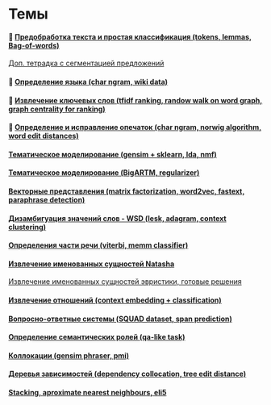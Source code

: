 # Темы

#### :page_facing_up: [Предобработка текста и простая классификация (tokens, lemmas, Bag-of-words)](https://github.com/mannefedov/compling_nlp_hse_course/blob/master/notebooks/Preprocessing.ipynb)  
[Доп. тетрадка с сегментацией предложений](https://github.com/mannefedov/compling_nlp_hse_course/blob/master/notebooks/sent_tokenizer.ipynb)

#### :ledger: [Определение языка (char ngram, wiki data)](https://github.com/mannefedov/compling_nlp_hse_course/blob/master/notebooks/Language_Detection.ipynb)

#### :ledger: [Извлечение ключевых слов (tfidf ranking, randow walk on word graph, graph centrality for ranking)](https://github.com/mannefedov/compling_nlp_hse_course/blob/master/notebooks/Keyword_extraction.ipynb)

#### :ledger: [Определение и исправление опечаток (char ngram, norwig algorithm, word edit distances)](https://github.com/mannefedov/compling_nlp_hse_course/blob/master/notebooks/spellcheck.ipynb)

#### [Тематическое моделирование (gensim + sklearn, lda, nmf)](https://github.com/mannefedov/compling_nlp_hse_course/blob/master/notebooks/Topic_model_gensim_sklearn.ipynb)

#### [Тематическое моделирование (BigARTM, regularizer)](https://github.com/mannefedov/compling_nlp_hse_course/blob/master/notebooks/Topic_model_BigARTM.ipynb)

#### [Векторные представления (matrix factorization, word2vec, fastext, paraphrase detection)](https://github.com/mannefedov/compling_nlp_hse_course/blob/master/notebooks/Embeddings.ipynb)

#### [Дизамбигуация значений слов - WSD (lesk, adagram, context clustering)](https://github.com/mannefedov/compling_nlp_hse_course/blob/master/notebooks/spellcheck.ipynb)

#### [Определения части речи (viterbi, memm classifier)](https://github.com/mannefedov/compling_nlp_hse_course/blob/master/notebooks/MEMM_viterbi.ipynb)

#### [Извлечение именованных сущностей Natasha](https://github.com/mannefedov/compling_nlp_hse_course/blob/master/notebooks/natasha.ipynb)  
[Извлечение именованных сущностей эвристики, готовые решения](https://github.com/mannefedov/compling_nlp_hse_course/blob/master/notebooks/NER.ipynb)

#### [Извлечение отношений (context embedding + classification)](https://github.com/mannefedov/compling_nlp_hse_course/blob/master/notebooks/Relation_extraction.ipynb)

#### [Вопросно-ответные системы (SQUAD dataset, span prediction)](https://github.com/mannefedov/compling_nlp_hse_course/blob/master/notebooks/Question_answering.ipynb)

#### [Определение семантических ролей (qa-like task)](https://github.com/mannefedov/compling_nlp_hse_course/blob/master/notebooks/srl.ipynb)

#### [Коллокации (gensim phraser, pmi)](https://github.com/mannefedov/compling_nlp_hse_course/blob/master/notebooks/collocations.ipynb)

#### [Деревья зависимостей (dependency collocation, tree edit distance)](https://github.com/mannefedov/compling_nlp_hse_course/blob/master/notebooks/Dependencies.ipynb)

#### [Stacking, aproximate nearest neighbours, eli5](https://github.com/mannefedov/compling_nlp_hse_course/blob/master/notebooks/random_stuff.ipynb)
